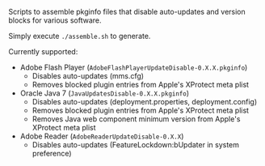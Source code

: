 Scripts to assemble pkginfo files that disable auto-updates and version blocks for various software.

Simply execute `./assemble.sh` to generate.

Currently supported:

* Adobe Flash Player (`AdobeFlashPlayerUpdateDisable-0.X.X.pkginfo`)
  * Disables auto-updates (mms.cfg)
  * Removes blocked plugin entries from Apple's XProtect meta plist
* Oracle Java 7 (`JavaUpdatesDisable-0.X.X.pkginfo`)
  * Disables auto-updates (deployment.properties, deployment.config)
  * Removes blocked plugin entries from Apple's XProtect meta plist
  * Removes Java web component minimum version from Apple's XProtect meta plist
* Adobe Reader (`AdobeReaderUpdateDisable-0.X.X`)
  * Disables auto-updates (FeatureLockdown:bUpdater in system preference)
